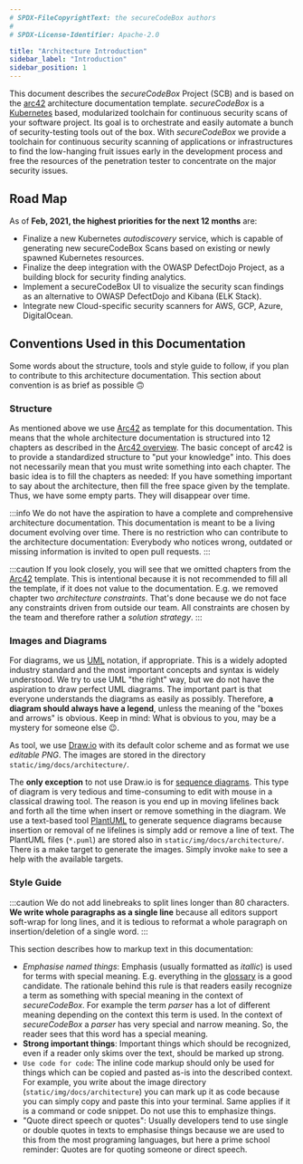 ```yaml
---
# SPDX-FileCopyrightText: the secureCodeBox authors
#
# SPDX-License-Identifier: Apache-2.0

title: "Architecture Introduction"
sidebar_label: "Introduction"
sidebar_position: 1
---
```


This document describes the _secureCodeBox_ Project (SCB) and is based on the [arc42][arc42] architecture documentation template. _secureCodeBox_ is a [Kubernetes][k8s] based, modularized toolchain for continuous security scans of your software project. Its goal is to orchestrate and easily automate a bunch of security-testing tools out of the box. With _secureCodeBox_ we provide a toolchain for continuous security scanning of applications or infrastructures to find the low-hanging fruit issues early in the development process and free the resources of the penetration tester to concentrate on the major security issues.

## Road Map

As of **Feb, 2021, the highest priorities for the next 12 months** are:

- Finalize a new Kubernetes *autodiscovery* service, which is capable of generating new secureCodeBox Scans based on existing or newly spawned Kubernetes resources.
- Finalize the deep integration with the OWASP DefectDojo Project, as a building block for security finding analytics.
- Implement a  secureCodeBox UI to visualize the security scan findings as an alternative to OWASP DefectDojo and Kibana (ELK Stack).
- Integrate new Cloud-specific security scanners for AWS, GCP, Azure, DigitalOcean.

## Conventions Used in this Documentation

Some words about the structure, tools and style guide to follow, if you plan to contribute to this architecture documentation. This section about convention is as brief as possible 🙃

### Structure

As mentioned above we use [Arc42][arc42] as template for this documentation. This means that the whole architecture documentation is structured into 12 chapters as described in the [Arc42 overview][arc42-overview]. The basic concept of arc42 is to provide a standardized structure to "put your knowledge" into. This does not necessarily mean that you must write something into each chapter. The basic idea is to fill the chapters as needed: If you have something important to say about the architecture, then fill the free space given by the template. Thus, we have some empty parts. They will disappear over time.

:::info
We do not have the aspiration to have a complete and comprehensive architecture documentation. This documentation is meant to be a living document evolving over time. There is no restriction who can contribute to the architecture documentation: Everybody who notices wrong, outdated or missing information is invited to open pull requests.
:::

:::caution
If you look closely, you will see that we omitted chapters from the [Arc42][arc42] template. This is intentional because it is not recommended to fill all the template, if it does not value to the documentation. E.g. we removed chapter two _architecture constraints_. That's done because we do not face any constraints driven from outside our team. All constraints are chosen by the team and therefore rather a _solution strategy_. 
:::

### Images and Diagrams

For diagrams, we us [UML][wiki-uml] notation, if appropriate. This is a widely adopted industry standard and the most important concepts and syntax is widely understood. We try to use UML "the right" way, but we do not have the aspiration to draw perfect UML diagrams. The important part is that everyone understands the diagrams as easily as possibly. Therefore, **a diagram should always have a legend**, unless the meaning of the "boxes and arrows" is obvious. Keep in mind: What is obvious to you, may be a mystery for someone else 😉.

As tool, we use [Draw.io][drawio] with its default color scheme and as format we use _editable PNG_. The images are stored in the directory `static/img/docs/architecture/`.

The **only exception** to not use Draw.io is for [sequence diagrams][wiki-uml-sequence]. This type of diagram is very tedious and time-consuming to edit with mouse in a classical drawing tool. The reason is you end up in moving lifelines back and forth all the time when insert or remove something in the diagram. We use a text-based tool [PlantUML][plantuml] to generate sequence diagrams because insertion or removal of ne lifelines is simply add or remove a line of text. The PlantUML files (`*.puml`) are stored also in `static/img/docs/architecture/`. There is a make target to generate the images. Simply invoke `make` to see a help with the available targets.

### Style Guide

:::caution
We do not add linebreaks to split lines longer than 80 characters. **We write whole paragraphs as a single line** because all editors support soft-wrap for long lines, and it is tedious to reformat a whole paragraph on insertion/deletion of a single word.
:::

This section describes how to markup text in this documentation:

* _Emphasise named things_: Emphasis (usually formatted as _itallic_) is used for terms with special meaning. E.g. everything in the [glossary](/docs/architecture/glossary) is a good candidate. The rationale behind this rule is that readers easily recognize a term as something with special meaning in the context of _secureCodeBox_. For example the term _parser_ has a lot of different meaning depending on the context this term is used. In the context of _secureCodeBox_ a _parser_ has very special and narrow meaning. So, the reader sees that this word has a special meaning.
* **Strong important things**: Important things which should be recognized, even if a reader only skims over the text, should be marked up strong.
* `Use code for code`: The inline code markup should only be used for things which can be copied and pasted as-is into the described context. For example, you write about the image directory (`static/img/docs/architecture`) you can mark up it as code because you can simply copy and paste this into your terminal. Same applies if it is a command or code snippet. Do not use this to emphasize things.
* "Quote direct speech or quotes": Usually developers tend to use single or double quotes in texts to emphasise things because we are used to this from the most programing languages, but here a prime school reminder: Quotes are for quoting someone or direct speech. 

[arc42]:              https://arc42.org/
[arc42-overview]:     https://arc42.org/overview/
[k8s]:                https://kubernetes.io/
[wiki-uml]:           https://en.wikipedia.org/wiki/Unified_Modeling_Language
[drawio]:             https://app.diagrams.net/
[wiki-uml-sequence]:  https://en.wikipedia.org/wiki/Sequence_diagram
[plantuml]:           https://plantuml.com/
